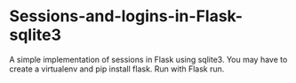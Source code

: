 # Sessions-and-logins-in-Flask-sqlite3
A simple implementation of sessions in Flask using sqlite3. You may have to create a virtualenv and pip install flask. Run with Flask run.
